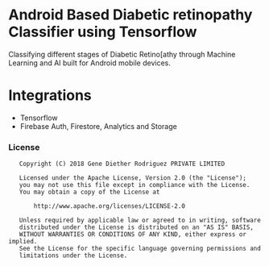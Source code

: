 # Android Based Diabetic retinopathy Classifier using Tensorflow
Classifying different stages of Diabetic Retino[athy through Machine Learning and AI built for Android mobile devices.

# Integrations
- Tensorflow
- Firebase Auth, Firestore, Analytics and Storage

### License
```
   Copyright (C) 2018 Gene Diether Rodriguez PRIVATE LIMITED

   Licensed under the Apache License, Version 2.0 (the "License");
   you may not use this file except in compliance with the License.
   You may obtain a copy of the License at

       http://www.apache.org/licenses/LICENSE-2.0

   Unless required by applicable law or agreed to in writing, software
   distributed under the License is distributed on an "AS IS" BASIS,
   WITHOUT WARRANTIES OR CONDITIONS OF ANY KIND, either express or implied.
   See the License for the specific language governing permissions and
   limitations under the License.
```

